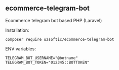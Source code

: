 ## ecommerce-telegram-bot
Ecommerce telegram bot based PHP (Laravel)

Installation:
```
composer require uzsoftic/ecommerce-telegram-bot
```

ENV variables:
```
TELEGRAM_BOT_USERNAME="@botname"
TELEGRAM_BOT_TOKEN="012345::BOTTOKEN"
```
